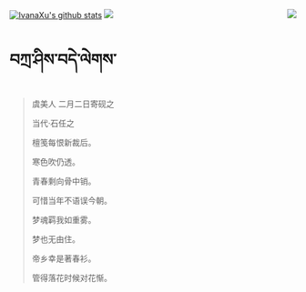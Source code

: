 [![IvanaXu's github stats](https://github-readme-stats.vercel.app/api?username=IvanaXu&show_icons=true&theme=vue-dark)](https://github.com/anuraghazra/github-readme-stats)
<img align="right" src="https://github-readme-stats.vercel.app/api/top-langs/?username=IvanaXu&langs_count=8&theme=graywhite" />
<img src="https://github-readme-stats.vercel.app/api/wakatime?username=IvanaXu&layout=compact&langs_count=8&theme=vue-dark&custom_title=Programming~Times/SinceJul.29.2021" />
# བཀྲ་ཤིས་བདེ་ལེགས་
> 虞美人 二月二日寄砚之
>
> 当代·石任之
>
> 檀笺每恨新裁后。
> 
> 寒色吹仍透。
> 
> 青春剩向骨中销。
> 
> 可惜当年不语误今朝。
> 
> 梦魂羁我如重雾。
> 
> 梦也无由住。
> 
> 帝乡幸是著春衫。
> 
> 管得落花时候对花惭。